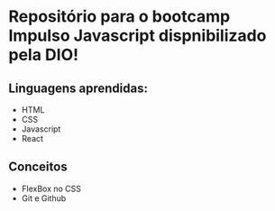 # Repositório para o bootcamp Impulso Javascript dispnibilizado pela DIO!

## Linguagens aprendidas:
- HTML
- CSS
- Javascript
- React

## Conceitos
- FlexBox no CSS
- Git e Github
